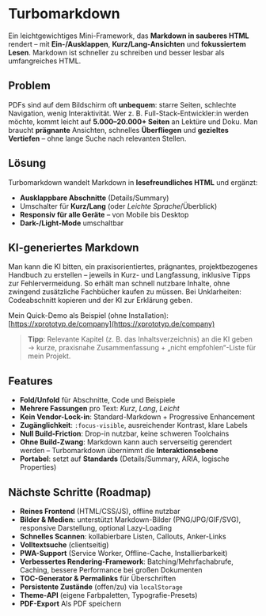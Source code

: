 # Turbomarkdown

Ein leichtgewichtiges Mini-Framework, das **Markdown in sauberes HTML** rendert – mit **Ein-/Ausklappen**, **Kurz/Lang-Ansichten** und **fokussiertem Lesen**.
Markdown ist schneller zu schreiben und besser lesbar als umfangreiches HTML.

## Problem

PDFs sind auf dem Bildschirm oft **unbequem**: starre Seiten, schlechte Navigation, wenig Interaktivität.
Wer z. B. Full-Stack-Entwickler\:in werden möchte, kommt leicht auf **5.000–20.000+ Seiten** an Lektüre und Doku. Man braucht **prägnante** Ansichten, schnelles **Überfliegen** und **gezieltes Vertiefen** – ohne lange Suche nach relevanten Stellen.

## Lösung

Turbomarkdown wandelt Markdown in **lesefreundliches HTML** und ergänzt:

* **Ausklappbare Abschnitte** (Details/Summary)
* Umschalter für **Kurz/Lang** (oder *Leichte Sprache*/Überblick)
* **Responsiv für alle Geräte** – von Mobile bis Desktop
* **Dark-/Light-Mode** umschaltbar

## KI-generiertes Markdown

Man kann die KI bitten, ein praxisorientiertes, prägnantes, projektbezogenes Handbuch zu erstellen – jeweils in Kurz- und Langfassung, inklusive Tipps zur Fehlervermeidung. So erhält man schnell nutzbare Inhalte, ohne zwingend zusätzliche Fachbücher kaufen zu müssen. Bei Unklarheiten: Codeabschnitt kopieren und der KI zur Erklärung geben.

Mein Quick-Demo als Beispiel (ohne Installation): [https://xprototyp.de/company](https://xprototyp.de/company)

> **Tipp**: Relevante Kapitel (z. B. das Inhaltsverzeichnis) an die KI geben → kurze, praxisnahe Zusammenfassung + „nicht empfohlen“-Liste für mein Projekt.

## Features

* **Fold/Unfold** für Abschnitte, Code und Beispiele
* **Mehrere Fassungen** pro Text: *Kurz*, *Lang*, *Leicht*
* **Kein Vendor-Lock-in**: Standard-Markdown + Progressive Enhancement
* **Zugänglichkeit**: `:focus-visible`, ausreichender Kontrast, klare Labels
* **Null Build-Friction**: Drop-in nutzbar, keine schweren Toolchains
* **Ohne Build-Zwang**: Markdown kann auch serverseitig gerendert werden – Turbomarkdown übernimmt die **Interaktionsebene**
* **Portabel**: setzt auf **Standards** (Details/Summary, ARIA, logische Properties)

## Nächste Schritte (Roadmap)

* **Reines Frontend** (HTML/CSS/JS), offline nutzbar
* **Bilder & Medien:** unterstützt Markdown-Bilder (PNG/JPG/GIF/SVG), responsive Darstellung, optional Lazy-Loading
* **Schnelles Scannen**: kollabierbare Listen, Callouts, Anker-Links
* **Volltextsuche** (clientseitig)
* **PWA-Support** (Service Worker, Offline-Cache, Installierbarkeit)
* **Verbessertes Rendering-Framework**: Batching/Mehrfachabrufe, Caching, bessere Performance bei großen Dokumenten
* **TOC-Generator & Permalinks** für Überschriften
* **Persistente Zustände** (offen/zu) via `localStorage`
* **Theme-API** (eigene Farbpaletten, Typografie-Presets)
* **PDF-Export** Als PDF speichern

